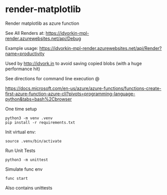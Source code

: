 # render-matplotlib

Render matplotlib as azure function


See All Renders at: https://idvorkin-mpl-render.azurewebsites.net/api/Debug

Example usage:  https://idvorkin-mpl-render.azurewebsites.net/api/Render?name=productivity

Used by http://idvork.in to avoid saving copied blobs (with a huge performance hit)

See directions for command line execution @ 

https://docs.microsoft.com/en-us/azure/azure-functions/functions-create-first-azure-function-azure-cli?pivots=programming-language-python&tabs=bash%2Cbrowser

One time setup

    python3 -m venv .venv
    pip install -r requirements.txt

Init virtual env: 

    source .venv/bin/activate

Run Unit Tests

    python3 -m unittest

Simulate func env

    func start






Also contains unittests

